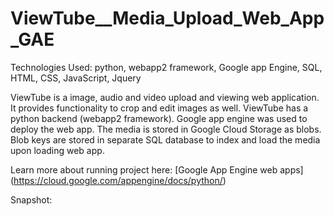 # ViewTube__Media_Upload_Web_App_GAE

Technologies Used:
python, webapp2 framework,  Google app Engine, SQL,  HTML, CSS, JavaScript, Jquery

ViewTube is a image, audio and video upload and viewing web application.
It provides functionality to crop and edit images as well.
ViewTube has a python backend (webapp2 framework).
Google app engine was used to deploy the web app.
The media is stored in Google Cloud Storage as blobs. Blob keys are stored in separate SQL database to index and load the media upon loading web app.

Learn more about running project here: [Google App Engine web apps] (https://cloud.google.com/appengine/docs/python/)

Snapshot:
